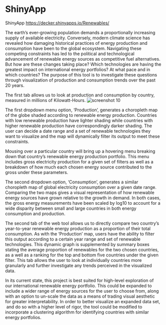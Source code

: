 # ShinyApp
ShinyApp
https://decker.shinyapps.io/Renewables/



The earth’s ever-growing population demands a proportionally increasing supply of available electricity. Conversely, modern climate science has revealed how damaging historical practices of energy production and consumption have been to the global ecosystem. Navigating these competing constraints has led to the political and technological advancement of renewable energy sources as competitive fuel alternatives. But how are these changes taking place? Which technologies are having the greatest impact on international energy portfolios? At what pace and in which countries? The purpose of this tool is to investigate these questions through visualization of production and consumption trends over the past 20 years.



The first tab allows us to look at production and consumption by country, measured in millions of Kilowatt-Hours.
![screenshot 10](https://user-images.githubusercontent.com/43554810/49057626-76978a80-f1ce-11e8-9fa6-f6f6357eb8e8.png)


The first dropdown menu option, ‘Production’, generates a choropleth map of the globe shaded according to renewable energy production. Countries with low renewable production have lighter shading while countries with higher renewable production have correspondingly darker shading. The user can decide a date range and a set of renewable technologies they want to visualize and the map will dynamically filter its output to meet these constraints.





Mousing over a particular country will bring up a hovering menu breaking down that country’s renewable energy production portfolio. This menu includes gross electricity production for a given set of filters as well as a breakdown of how much each chosen energy source contributed to the gross under these parameters.




The second dropdown option, ‘Consumption’, generates a similar choropleth map of global electricity consumption over a given date range. Comparing the two maps gives a visual representation of how renewable energy sources have grown relative to the growth in demand. In both cases, the gross energy measurements have been scaled by log10 to account for a wide disparity between small and large countries in both energy consumption and production.




The second tab of the web tool allows us to directly compare two country’s year-to-year renewable energy production as a proportion of their total consumption. As with the ‘Production’ map, users have the ability to filter this output according to a certain year range and set of renewable technologies. This dynamic graph is supplemented by summary boxes stating the average proportion of renewables for the two chosen countries, as a well as a ranking for the top and bottom five countries under the given filter. This tab allows the user to look at individually countries more granularly and further investigate any trends perceived in the visualized data.





In its current state, this project is best suited for high-level exploration of our international renewable energy portfolio. This could be expanded to include a wider range of energy sources for the user to choose from, along with an option to un-scale the data as a means of trading visual aesthetic for greater interpretability. In order to better visualize an expanded data set,  and do so with a higher level of rigor, the tool could be modified to incorporate a clustering algorithm for identifying countries with similar energy portfolios.
